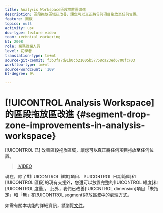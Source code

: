 ```yaml
---
title: Analysis Workspace區段放置區改進
description: 區段拖放區域已改善，讓您可以真正將任何項目拖放至任何位置。
feature: 面板
topics: null
activity: use
doc-type: feature video
team: Technical Marketing
kt: 2008
role: 業務從業人員
level: 初學者
translation-type: tm+mt
source-git-commit: f3b3fa7d91b0cb21005b57768ca23ed6700fcc03
workflow-type: tm+mt
source-wordcount: '109'
ht-degree: 9%

---
```



# [!UICONTROL Analysis Workspace] 的區段拖放區改進  {#segment-drop-zone-improvements-in-analysis-workspace}

[!UICONTROL 已] 改善區段拖放區域，讓您可以真正將任何項目拖放至任何位置。

>[!VIDEO](https://video.tv.adobe.com/v/24036/?quality=12)

現在，除了對[!UICONTROL 維度]項目、[!UICONTROL 日期範圍]和[!UICONTROL 區段]的現有支援外，您還可以放置完整的[!UICONTROL 維度]和[!UICONTROL 度量]。 此外，我們已改善[!UICONTROL dimension]項目「未指定」和「無」在[!UICONTROL segment]拖放區域中的處理方式。

如需有關本功能的詳細資訊，請瀏覽[文件](https://marketing.adobe.com/resources/help/en_US/analytics/analysis-workspace/t_freeform-project-segment.html)。
